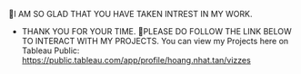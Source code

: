 📍I AM SO GLAD THAT YOU HAVE TAKEN INTREST IN MY WORK.
* THANK YOU FOR YOUR TIME. 🔴PLEASE DO FOLLOW THE LINK BELOW TO INTERACT WITH MY PROJECTS.
You can view my Projects here on Tableau Public: https://public.tableau.com/app/profile/hoang.nhat.tan/vizzes
